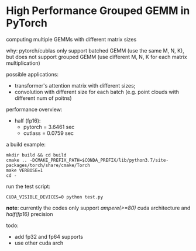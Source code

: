 # High Performance Grouped GEMM in PyTorch

computing multiple GEMMs with different matrix sizes

why: pytorch/cublas only support batched GEMM (use the same M, N, K), but does not support grouped GEMM (use different M, N, K for each matrix multiplication)

possible applications:
- transformer's attention matrix with different sizes; 
- convolution with different size for each batch (e.g. point clouds with different num of poitns)

performance overview:
- half (fp16):
  - pytorch = 3.6461 sec
  - cutlass = 0.0759 sec

a build example:
```
mkdir build && cd build
cmake .. -DCMAKE_PREFIX_PATH=$CONDA_PREFIX/lib/python3.7/site-packages/torch/share/cmake/Torch
make VERBOSE=1
cd -
```

run the test script:
```
CUDA_VISIBLE_DEVICES=0 python test.py
```

**note**: currently the codes only support *ampere(>=80)* cuda architecture and *half(fp16)* precision

todo: 
- add fp32 and fp64 supports
- use other cuda arch
